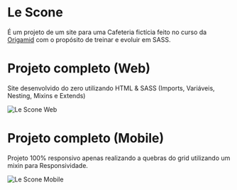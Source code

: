 # Le Scone

É um projeto de um site para uma Cafeteria fictícia feito no curso da [Origamid](https://www.origamid.com) com o propósito de treinar e evoluir em SASS.

# Projeto completo (Web)

Site desenvolvido do zero utilizando HTML & SASS (Imports, Variáveis, Nesting, Mixins e Extends)

![Le Scone Web](https://user-images.githubusercontent.com/97991094/181837805-680ad1f4-16da-48e2-94b1-547abd5dd724.gif)

# Projeto completo (Mobile)

Projeto 100% responsivo apenas realizando a quebras do grid utilizando um mixin para Responsividade.

![Le Scone Mobile](https://user-images.githubusercontent.com/97991094/181837639-da0fd068-2ab1-4ab8-949d-aac5687a64bf.gif)

